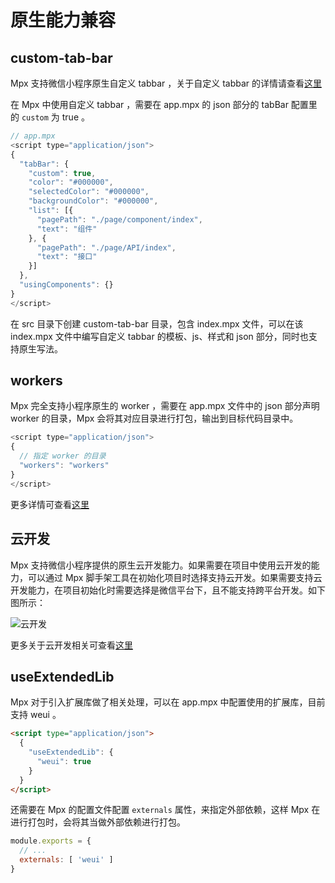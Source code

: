 # 原生能力兼容

## custom-tab-bar

Mpx 支持微信小程序原生自定义 tabbar ，关于自定义 tabbar 的详情请查看[这里](https://developers.weixin.qq.com/miniprogram/dev/framework/ability/custom-tabbar.html)

在 Mpx 中使用自定义 tabbar ，需要在 app.mpx 的 json 部分的 tabBar 配置里的 `custom` 为 true 。

```js
// app.mpx
<script type="application/json">
{
  "tabBar": {
    "custom": true,
    "color": "#000000",
    "selectedColor": "#000000",
    "backgroundColor": "#000000",
    "list": [{
      "pagePath": "./page/component/index",
      "text": "组件"
    }, {
      "pagePath": "./page/API/index",
      "text": "接口"
    }]
  },
  "usingComponents": {}
}
</script>
```
在 src 目录下创建 custom-tab-bar 目录，包含 index.mpx 文件，可以在该 index.mpx 文件中编写自定义 tabbar 的模板、js、样式和 json 部分，同时也支持原生写法。


## workers

Mpx 完全支持小程序原生的 worker ，需要在 app.mpx 文件中的 json 部分声明 worker 的目录，Mpx 会将其对应目录进行打包，输出到目标代码目录中。

```js
<script type="application/json">
{
  // 指定 worker 的目录
  "workers": "workers"
}
</script>
```

更多详情可查看[这里](https://developers.weixin.qq.com/miniprogram/dev/framework/workers.html)

## 云开发

Mpx 支持微信小程序提供的原生云开发能力。如果需要在项目中使用云开发的能力，可以通过 Mpx 脚手架工具在初始化项目时选择支持云开发。如果需要支持云开发能力，在项目初始化时需要选择是微信平台下，且不能支持跨平台开发。如下图所示：

![云开发](../../assets/images/cloud.png)

更多关于云开发相关可查看[这里](https://developers.weixin.qq.com/miniprogram/dev/wxcloud/basis/getting-started.html)

## useExtendedLib

Mpx 对于引入扩展库做了相关处理，可以在 app.mpx 中配置使用的扩展库，目前支持 weui 。

```html
<script type="application/json">
  {
    "useExtendedLib": {
      "weui": true
    }
  }
</script>
```
还需要在 Mpx 的配置文件配置 `externals` 属性，来指定外部依赖，这样 Mpx 在进行打包时，会将其当做外部依赖进行打包。

```js
module.exports = {
  // ...
  externals: [ 'weui' ]
}
```
